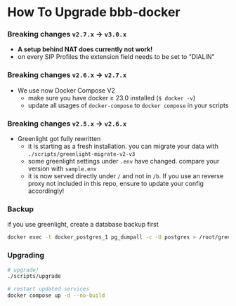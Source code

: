 # How To Upgrade bbb-docker

### Breaking changes `v2.7.x` -> `v3.0.x`
- **A setup behind NAT does currently not work!**
- on every SIP Profiles the extension field needs to be set to "DIALIN" 

### Breaking changes `v2.6.x` -> `v2.7.x`
- We use now Docker Compose V2
    * make sure you have docker ≥ 23.0 installed (`$ docker -v`)
    * update all usages of `docker-compose` to `docker compose` in your scripts

### Breaking changes `v2.5.x` -> `v2.6.x`
- Greenlight got fully rewritten
    * it is starting as a fresh installation. you can migrate your data with `./scripts/greenlight-migrate-v2-v3`
    * some greenlight settings under `.env` have changed. compare your version with `sample.env`
    * it is now served directly under `/` and not in `/b`. If you use an reverse proxy not included in this repo, ensure to update your config accordingly!

### Backup
if you use greenlight, create a database backup first
```bash
docker exec -t docker_postgres_1 pg_dumpall -c -U postgres > /root/greenlight_`date +%d-%m-%Y"_"%H_%M_%S`.sql
```

### Upgrading
```bash
# upgrade!
./scripts/upgrade

# restart updated services
docker compose up -d --no-build
```
